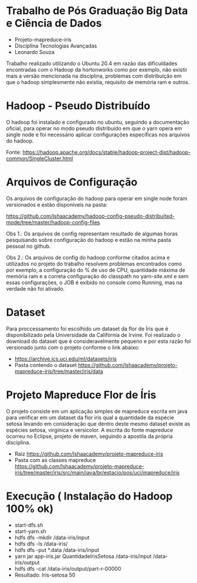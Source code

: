 # Trabalho de Pós Graduação Big Data e Ciência de Dados  
- Projeto-mapreduce-iris
- Disciplina Tecnologias Avançadas
- Leonardo Souza

Trabalho realizado utilizando o Ubuntu 20.4 em razão das dificuldades encontradas com o Hadoop da hortonworks como por exemplo, não existir mais a versão mencionada na disciplina, problemas com distribuição em que o hadoop simplesmente não existia, requisito de memória ram e outros.

# Hadoop - Pseudo Distribuído
O hadoop foi instalado e configurado no ubuntu, seguindo a documentação oficial, para operar no modo pseudo distribuído em que o yarn opera em single node e foi necessário aplicar configurações específicas nos arquivos do hadoop. 

Fonte: https://hadoop.apache.org/docs/stable/hadoop-project-dist/hadoop-common/SingleCluster.html

# Arquivos de Configuração
Os arquivos de configuração do hadoop para operar em single node foram versionados e estão disponíveis na pasta:

https://github.com/lshaacademy/hadoop-config-pseudo-distribuited-mode/tree/master/hadoop-config-files

Obs 1.: Os arquivos de config representam resultado de algumas horas pesquisando sobre configuração do hadoop e estão na minha pasta pessoal no github. 

Obs 2.:  Os arquivos de config do hadoop conforme citados acima e utilizados no projeto do trabalho resolvem problemas encontrados como por exemplo, a configuração
do % de uso de CPU, quantidade máxima de memória ram e a correta configuração do classpath no yarn-site.xml e sem essas configurações, o JOB é exibido no console como Running, mas na verdade não foi ativado.

# Dataset
Para proccessamento foi escolhido um dataset da flor de Íris que é disponibilizado pela Universidade da Califórnia de Irvine. Foi realizado o download do dataset que é consideravelmente pequeno e por esta razão foi versionado junto com o projeto conforme o link abaixo:

- https://archive.ics.uci.edu/ml/datasets/iris
- Pasta contendo o dataset https://github.com/lshaacademy/projeto-mapreduce-iris/tree/master/iris/data

# Projeto Mapreduce Flor de Íris
O projeto consiste em um aplicação simples de mapreduce escrita em java para verificar em um dataset da flor iris qual a quantidade da espécie setosa levando em consideração que dentro deste mesmo dataset existe as espécies setosa, virginica e versicolor. A escrita do fonte mapreduce ocorreu no  Eclipse, projeto de maven, seguindo a apostila da própria disciplina.

 - Raiz https://github.com/lshaacademy/projeto-mapreduce-iris
 - Pasta com as classes mapreduce https://github.com/lshaacademy/projeto-mapreduce-iris/tree/master/iris/src/main/java/br/estacio/pos/uci/mapreduce/iris



# Execução ( Instalação do Hadoop 100% ok)

 - start-dfs.sh
 - start-yarn.sh
 - hdfs dfs -mkdir /data-iris/input
 - hdfs dfs -ls /data-iris/
 - hdfs dfs -put *.data /data-iris/input 
 - yarn jar app-iris.jar  QuantidadeIrisSetosa /data-iris/input /data-iris/output
 - hdfs dfs -cat /data-iris/output/part-r-00000
 - Resultado: Iris-setosa	50
